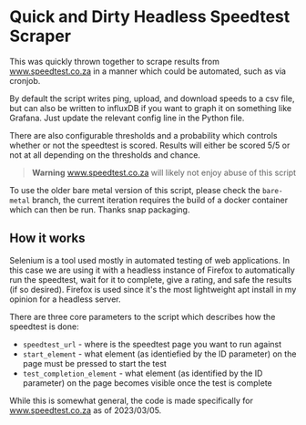 # Quick and Dirty Headless Speedtest Scraper
This was quickly thrown together to scrape results from www.speedtest.co.za in a manner which could be automated, such as via cronjob.

By default the script writes ping, upload, and download speeds to a csv file, but can also be written to influxDB if you want to graph it on something like Grafana. Just update the relevant config line in the Python file.

There are also configurable thresholds and a probability which controls whether or not the speedtest is scored. Results will either be scored 5/5 or not at all depending on the thresholds and chance.

> **Warning**
> www.speedtest.co.za will likely not enjoy abuse of this script

To use the older bare metal version of this script, please check the `bare-metal` branch, the current iteration requires the build of a docker container which can then be run. Thanks snap packaging.

## How it works
Selenium is a tool used mostly in automated testing of web applications. In this case we are using it with a headless instance of Firefox to automatically run the speedtest, wait for it to complete, give a rating, and safe the results (if so desired). Firefox is used since it's the most lightweight apt install in my opinion for a headless server.

There are three core parameters to the script which describes how the speedtest is done:
- `speedtest_url` - where is the speedtest page you want to run against
- `start_element` - what element (as identiefied by the ID parameter) on the page must be pressed to start the test
- `test_completion_element` - what element (as identified by the ID parameter) on the page becomes visible once the test is complete

While this is somewhat general, the code is made specifically for www.speedtest.co.za as of 2023/03/05.
